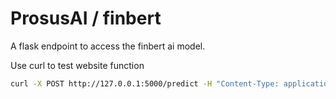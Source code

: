 # ProsusAI / finbert
A flask endpoint to access the finbert ai model.

Use curl to test website function
```bash
curl -X POST http://127.0.0.1:5000/predict -H "Content-Type: application/json" -d '{"text": "hello world"}'
```